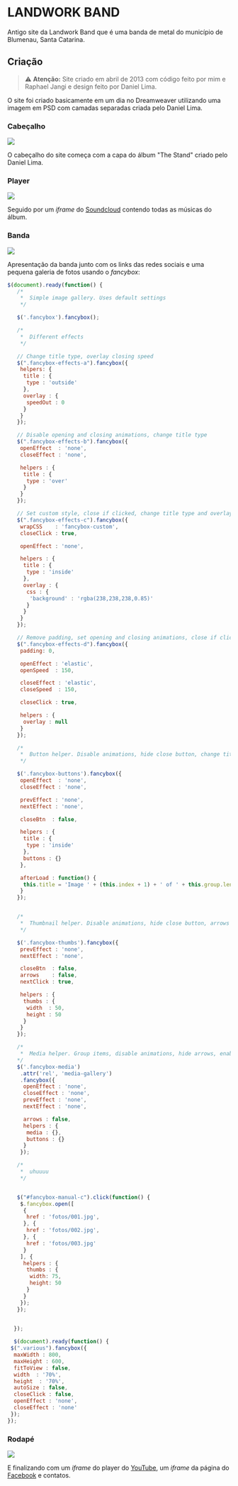 # LANDWORK BAND

Antigo site da Landwork Band que é uma banda de metal do município de Blumenau, Santa Catarina.

## Criação

> ⚠️ **Atenção:** Site criado em abril de 2013 com código feito por mim e Raphael Jangi e design feito por Daniel Lima.

O site foi criado basicamente em um dia no Dreamweaver utilizando uma imagem em PSD com camadas separadas criada pelo Daniel Lima.

### Cabeçalho

![](img/top3.jpg)

O cabeçalho do site começa com a capa do álbum "The Stand" criado pelo Daniel Lima.

### Player

![](img/capturas/player.jpg)

Seguido por um *iframe* do [Soundcloud](https://soundcloud.com/landworkband/sets/landwork-the-stand) contendo todas as músicas do álbum.

### Banda

![](img/capturas/banda.jpg)

Apresentação da banda junto com os links das redes sociais e uma pequena galeria de fotos usando o *fancybox*:

```javascript
$(document).ready(function() {
   /*
    *  Simple image gallery. Uses default settings
    */

   $('.fancybox').fancybox();

   /*
    *  Different effects
    */

   // Change title type, overlay closing speed
   $(".fancybox-effects-a").fancybox({
    helpers: {
     title : {
      type : 'outside'
     },
     overlay : {
      speedOut : 0
     }
    }
   });

   // Disable opening and closing animations, change title type
   $(".fancybox-effects-b").fancybox({
    openEffect  : 'none',
    closeEffect : 'none',

    helpers : {
     title : {
      type : 'over'
     }
    }
   });

   // Set custom style, close if clicked, change title type and overlay color
   $(".fancybox-effects-c").fancybox({
    wrapCSS    : 'fancybox-custom',
    closeClick : true,

    openEffect : 'none',

    helpers : {
     title : {
      type : 'inside'
     },
     overlay : {
      css : {
       'background' : 'rgba(238,238,238,0.85)'
      }
     }
    }
   });

   // Remove padding, set opening and closing animations, close if clicked and disable overlay
   $(".fancybox-effects-d").fancybox({
    padding: 0,

    openEffect : 'elastic',
    openSpeed  : 150,

    closeEffect : 'elastic',
    closeSpeed  : 150,

    closeClick : true,

    helpers : {
     overlay : null
    }
   });

   /*
    *  Button helper. Disable animations, hide close button, change title type and content
    */

   $('.fancybox-buttons').fancybox({
    openEffect  : 'none',
    closeEffect : 'none',

    prevEffect : 'none',
    nextEffect : 'none',

    closeBtn  : false,

    helpers : {
     title : {
      type : 'inside'
     },
     buttons : {}
    },

    afterLoad : function() {
     this.title = 'Image ' + (this.index + 1) + ' of ' + this.group.length + (this.title ? ' - ' + this.title : '');
    }
   });


   /*
    *  Thumbnail helper. Disable animations, hide close button, arrows and slide to next gallery item if clicked
    */

   $('.fancybox-thumbs').fancybox({
    prevEffect : 'none',
    nextEffect : 'none',

    closeBtn  : false,
    arrows    : false,
    nextClick : true,

    helpers : {
     thumbs : {
      width  : 50,
      height : 50
     }
    }
   });

   /*
    *  Media helper. Group items, disable animations, hide arrows, enable media and button helpers.
   */
   $('.fancybox-media')
    .attr('rel', 'media-gallery')
    .fancybox({
     openEffect : 'none',
     closeEffect : 'none',
     prevEffect : 'none',
     nextEffect : 'none',

     arrows : false,
     helpers : {
      media : {},
      buttons : {}
     }
    });

   /*
    *  uhuuuu
    */


   $("#fancybox-manual-c").click(function() {
    $.fancybox.open([
     {
      href : 'fotos/001.jpg',
     }, {
      href : 'fotos/002.jpg',
     }, {
      href : 'fotos/003.jpg'
     }
    ], {
     helpers : {
      thumbs : {
       width: 75,
       height: 50
      }
     }
    });
   });


  });
  
  $(document).ready(function() {
 $(".various").fancybox({
  maxWidth : 800,
  maxHeight : 600,
  fitToView : false,
  width  : '70%',
  height  : '70%',
  autoSize : false,
  closeClick : false,
  openEffect : 'none',
  closeEffect : 'none'
 });
});
```

### Rodapé

![](img/capturas/rodape.jpg)

E finalizando com um *iframe* do player do [YouTube](https://youtu.be/Puq3FV5oCTc), um *iframe* da página do [Facebook](https://www.facebook.com/LANDWORKBAND/) e contatos.
